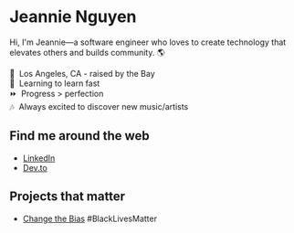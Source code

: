 # Jeannie Nguyen

Hi, I'm Jeannie—a software engineer who loves to create technology that elevates others and builds community. 🌎

🌉&nbsp; Los Angeles, CA - raised by the Bay<br>
🍏&nbsp; Learning to learn fast<br>
⏩&nbsp; Progress > perfection<br>
🎶&nbsp; Always excited to discover new music/artists

## Find me around the web

- [LinkedIn](https://www.linkedin.com/in/jeannie-t-nguyen/)
- [Dev.to](https://dev.to/jeannienguyen)

## Projects that matter

- [Change the Bias](https://changethebias.com/) #BlackLivesMatter
